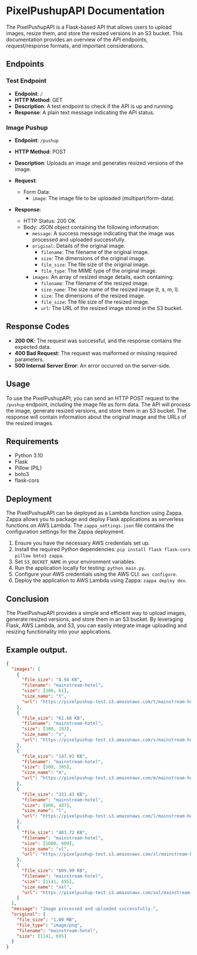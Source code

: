 # PixelPushupAPI Documentation

The PixelPushupAPI is a Flask-based API that allows users to upload images, resize them, and store the resized versions in an S3 bucket. This documentation provides an overview of the API endpoints, request/response formats, and important considerations.

## Endpoints

### Test Endpoint

- **Endpoint**: `/`
- **HTTP Method**: GET
- **Description**: A test endpoint to check if the API is up and running.
- **Response**: A plain text message indicating the API status.

### Image Pushup

- **Endpoint**: `/pushup`
- **HTTP Method**: POST
- **Description**: Uploads an image and generates resized versions of the image.
- **Request**:

  - Form Data:
    - `image`: The image file to be uploaded (multipart/form-data).

- **Response**:
  - HTTP Status: 200 OK
  - Body: JSON object containing the following information:
    - `message`: A success message indicating that the image was processed and uploaded successfully.
    - `original`: Details of the original image:
      - `filename`: The filename of the original image.
      - `size`: The dimensions of the original image.
      - `file_size`: The file size of the original image.
      - `file_type`: The MIME type of the original image.
    - `images`: An array of resized image details, each containing:
      - `filename`: The filename of the resized image.
      - `size_name`: The size name of the resized image (t, s, m, l).
      - `size`: The dimensions of the resized image.
      - `file_size`: The file size of the resized image.
      - `url`: The URL of the resized image stored in the S3 bucket.

## Response Codes

- **200 OK**: The request was successful, and the response contains the expected data.
- **400 Bad Request**: The request was malformed or missing required parameters.
- **500 Internal Server Error**: An error occurred on the server-side.

## Usage

To use the PixelPushupAPI, you can send an HTTP POST request to the `/pushup` endpoint, including the image file as form data. The API will process the image, generate resized versions, and store them in an S3 bucket. The response will contain information about the original image and the URLs of the resized images.

## Requirements

- Python 3.10
- Flask
- Pillow (PIL)
- boto3
- flask-cors

## Deployment

The PixelPushupAPI can be deployed as a Lambda function using Zappa. Zappa allows you to package and deploy Flask applications as serverless functions on AWS Lambda. The `zappa_settings.json` file contains the configuration settings for the Zappa deployment.

1. Ensure you have the necessary AWS credentials set up.
2. Install the required Python dependencies: `pip install flask flask-cors pillow boto3 zappa`.
3. Set `S3_BUCKET_NAME` in your environment variables.
4. Run the application locally for testing: `python main.py`.
5. Configure your AWS credentials using the AWS CLI: `aws configure`.
6. Deploy the application to AWS Lambda using Zappa: `zappa deploy dev`.

## Conclusion

The PixelPushupAPI provides a simple and efficient way to upload images, generate resized versions, and store them in an S3 bucket. By leveraging Flask, AWS Lambda, and S3, you can easily integrate image uploading and resizing functionality into your applications.

## Example output.

```json
{
  "images": [
    {
      "file_size": "8.94 KB",
      "filename": "mainstream-hotel",
      "size": [100, 61],
      "size_name": "t",
      "url": "https://pixelpushup-test.s3.amazonaws.com/t/mainstream-hotel.webp"
    },
    {
      "file_size": "61.68 KB",
      "filename": "mainstream-hotel",
      "size": [300, 183],
      "size_name": "s",
      "url": "https://pixelpushup-test.s3.amazonaws.com/s/mainstream-hotel.webp"
    },
    {
      "file_size": "147.91 KB",
      "filename": "mainstream-hotel",
      "size": [500, 305],
      "size_name": "m",
      "url": "https://pixelpushup-test.s3.amazonaws.com/m/mainstream-hotel.webp"
    },
    {
      "file_size": "331.43 KB",
      "filename": "mainstream-hotel",
      "size": [800, 487],
      "size_name": "l",
      "url": "https://pixelpushup-test.s3.amazonaws.com/l/mainstream-hotel.webp"
    },
    {
      "file_size": "483.72 KB",
      "filename": "mainstream-hotel",
      "size": [1000, 609],
      "size_name": "xl",
      "url": "https://pixelpushup-test.s3.amazonaws.com/xl/mainstream-hotel.webp"
    },
    {
      "file_size": "609.99 KB",
      "filename": "mainstream-hotel",
      "size": [1141, 695],
      "size_name": "xxl",
      "url": "https://pixelpushup-test.s3.amazonaws.com/xxl/mainstream-hotel.webp"
    }
  ],
  "message": "Image processed and uploaded successfully.",
  "original": {
    "file_size": "1.09 MB",
    "file_type": "image/png",
    "filename": "mainstream-hotel",
    "size": [1141, 695]
  }
}
```

